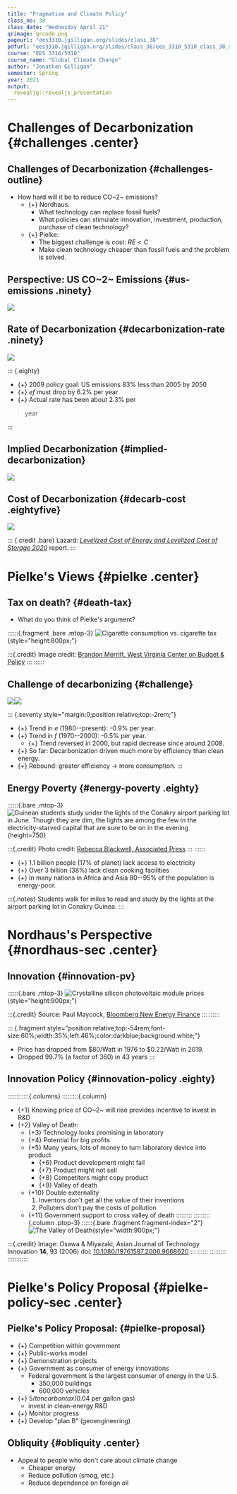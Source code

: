 ```yaml
---
title: "Pragmatism and Climate Policy"
class_no: 38
class_date: "Wednesday April 21"
qrimage: qrcode.png
pageurl: "ees3310.jgilligan.org/slides/class_38"
pdfurl: "ees3310.jgilligan.org/slides/class_38/ees_3310_5310_class_38_slides.pdf"
course: "EES 3310/5310"
course_name: "Global Climate Change"
author: "Jonathan Gilligan"
semester: Spring
year: 2021
output:
  revealjg::revealjs_presentation
---
```


# Challenges of Decarbonization {#challenges .center}

## Challenges of Decarbonization {#challenges-outline}

* How hard will it be to reduce CO~2~ emissions?
  * {+} Nordhaus:
    * What technology can replace fossil fuels?
    * What policies can stimulate innovation, investment, production, purchase of clean technology?
  * {+} Pielke:
    * The biggest challenge is cost: $RE < C$
    * Make clean technology cheaper than fossil fuels and the problem is solved.

## Perspective: US CO~2~ Emissions {#us-emissions .ninety}

![](assets/fig/us_emissions-1.png)

## Rate of Decarbonization {#decarbonization-rate .ninety}

![](assets/fig/us_decarbonization-1.png)

::: {.eighty}

* {+} 2009 policy goal: US emissions 83% less than 2005 by 2050
* {+} _ef_ must drop by 6.2% per year
* {+} Actual rate has been about 2.3% per 
>   year

:::

## Implied Decarbonization {#implied-decarbonization}
![](assets/fig/implied_decarb-1.png)

## Cost of Decarbonization {#decarb-cost .eightyfive}

![](assets/fig/lcoe-1.png)

::: {.credit .bare}
Lazard: 
[_Levelized Cost of Energy and Levelized Cost of Storage 2020_](https://www.lazard.com/perspective/levelized-cost-of-energy-and-levelized-cost-of-storage-2020/) 
report.
:::

# Pielke's Views {#pielke .center}

## Tax on death? {#death-tax}

* What do you think of Pielke's argument?

::::::{.fragment .bare .mtop-3}
![Cigarette consumption vs. cigarette tax](assets/images/State-tax-vs-Smoking-Rates.jpg){style="height:800px;"}

:::{.credit}
Image credit: [Brandon Merritt, West Virginia Center on Budget & Policy](https://wvpolicy.org/raising-the-tobacco-tax-for-health-and-wealth/)
:::
::::::

## Challenge of decarbonizing {#challenge}

![](assets/fig/decarb-1.png)![](assets/fig/decarb-2.png)

::: {.seventy style="margin:0;position:relative;top:-2rem;"} 
* {+} Trend in _e_ (1980--present): -0.9% per year.
* {+} Trend in _f_ (1970--2000): -0.5% per year.
  * {+} Trend reversed in 2000, but rapid decrease since around 2008.
* {+} So far: Decarbonization driven much more by efficiency than clean energy.
* {+} Rebound: greater efficiency &rarr; more consumption.
:::

## Energy Poverty {#energy-poverty .eighty}

::::::{.bare .mtop-3}
![Guinean students study under the lights of the Conakry airport parking lot in June. Though they are dim, the lights are among the few in the electricity-starved capital that are sure to be on in the evening](assets/images/guinea_studying_energy_poverty.jpg){height=750}

:::{.credit}
Photo credit: [Rebecca Blackwell, Associated Press](https://thelede.blogs.nytimes.com/2007/07/20/squinting-at-the-future-in-an-airport-parking-lot/)
:::
::::::

* {+} 1.1 billion people (17% of planet) lack access to electricity
* {+} Over 3 billion (38%) lack clean cooking facilities
* {+} In many nations in Africa and Asia 80--95% of the population is energy-poor.

:::{.notes}
Students walk for miles to read and study by the lights at the airport parking lot in Conakry Guinea.
:::

# Nordhaus's Perspective {#nordhaus-sec .center}

## Innovation {#innovation-pv}

::::::{.bare .mtop-3}
![Crystalline silicon photovoltaic module prices](assets/images/bnef_pv_prices.jpg){style="height:900px;"}

:::{.credit}
Source: Paul Maycock, [Bloomberg New Energy Finance](https://www.climateinvestmentfunds.org/sites/cif_enc/files/knowledge-documents/bnef_2019-10-30_isa-cif_report-final_002.pdf)
:::
::::::

::: {.fragment style="position:relative;top:-54rem;font-size:60%;width:35%;left:46%;color:darkblue;background:white;"}
* Price has dropped from $80/Watt in 1976 to $0.22/Watt in 2019.
* Dropped 99.7% (a factor of 360) in 43 years
:::

## Innovation Policy {#innovation-policy .eighty}

::::::::::::{.columns}
:::::::::{.column}
* {+1} Knowing price of CO~2~ will rise provides incentive to invest in R&D
* {+2} Valley of Death:
  * {+3} Technology looks promising in laboratory
  * {+4} Potential for big profits
  * {+5} Many years, lots of money to turn laboratory device into product
    * {+6} Product development might fail
    * {+7} Product might not sell
    * {+8} Competitors might copy product
    * {+9} Valley of death
  * {+10} Double externality
    1. Inventors don't get all the value of their inventions
    2. Polluters don't pay the costs of pollution
  * {+11} Government support to cross valley of death
:::::::::
:::::::::{.column .ptop-3}
::::::{.bare .fragment fragment-index="2"}
![The Valley of Death](assets/images/valley-of-death.png){style="width:900px;"}

:::{.credit}
Image: Osawa & Miyazaki, Asian Journal of Technology Innovation **14**, 93 (2006) doi: [10.1080/19761597.2006.9668620](https://doi.org/10.1080/19761597.2006.9668620)
:::
::::::
:::::::::
::::::::::::

# Pielke's Policy Proposal {#pielke-policy-sec .center}

## Pielke's Policy Proposal: {#pielke-proposal}

* {+} Competition within government
* {+} Public-works model
* {+} Demonstration projects
* {+} Government as consumer of energy innovations
  * Federal government is the largest consumer of energy in the U.S.
    * 350,000 buildings
    * 600,000 vehicles
* {+} $5/ton carbon tax ($0.04 per gallon gas)
  * invest in clean-energy R&D
* {+} Monitor progress
* {+} Develop "plan B" (geoengineering)


## Obliquity {#obliquity .center}

* Appeal to people who don't care about climate change
  * Cheaper energy
  * Reduce pollution (smog, etc.)
  * Reduce dependence on foreign oil
